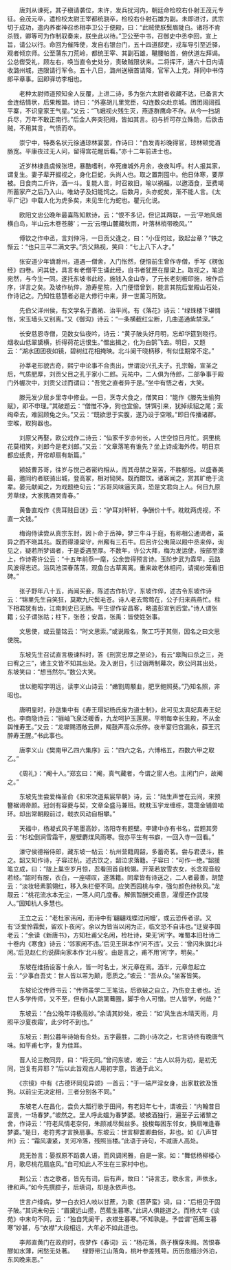 <!-- { "loadSidebar": true } -->
　　唐刘从谏死，其子稹请袭位，未许，发兵扰河内，朝廷命检校右仆射王茂元专征。会茂元卒，遣检校太尉王宰都统骁卒，检校右仆射石雄为副。未即进讨，武宗切于成功，遣内养崔神召丞相李卫公于便殿，曰：“此贼使朕鬓眉陡白。诸将不肯杀戮，卿等可为作制驭奏来，朕坐此以待。”卫公至中书，召御史中丞李回，宣上旨，请公以行。命回为催阵使，发自右银台门，五十四道邸吏，戎车导引至近驿，观者倾京师。公至蒲东刀荒岭，都统王宰、其副石雄，鞬腰帕首，俯伏道左拜谒。公总辔受礼，顾左右，唤当直令史处分，责破贼限状来。二将挥汗，通六十日内请收潞州城，违限请行军令。五十八日，潞州送稹首请降，官军入上党，拜同中书侍郎平章事。回即驿坊李相也。 

　　老种太尉师道预知金人反覆，上进二诗，多为张六太尉者收藏不达，已备言大金连结情状，后果叛盟。诗曰：“外塞胡儿里党臣，勾连数众赴京城。团团阔阔孤平寨，不识皇家王气星。”又云：“飞蛾视火残生灭，燕逐群鹰命不存。从今一扫胡兵尽，万年不敢正南行。”后金人奔突犯阙，皆如其言。初与折可存立殊勋，后欲击贼，不用其言，气愤而卒。 

　　崇宁中，特奏名状元徐通琼林宴罢，作诗曰：“白发青衫晚得官，琼林顿觉酒肠宽。平康夜过无人问，留得宫花醒后看。”亦十二年前进士也。 

　　近岁林棣县虞候张坦，暴酷嗜利，卒死瘗城外月余，夜夜叫呼。村人报其家，谓复生。妻子辈开掘视之，身化巨蛇，头尚人也。取之置荆囤中。他日体寒，要厚被。日食肉二斤许，酒一斗。复能人言，时召故旧，喻以祸福，以邀酒食，至费竭所蓄家产之后乃入山。唯幼子及妇能饲之。后数月，头亦蛇矣，渐不能人言。《太平广记》中载人化为虎多矣，未见生化为蛇也。瞿元化说。 

　　欧阳文忠公晚年最喜陈知默诗，云：“恨不多记，但记其两联，一云‘平地风烟横白鸟，半山云木卷苍藤’；一云‘云埋山麓藏秋雨，叶落林梢带晚风。’” 

　　傅钦之作中丞，言刘仲冯，一日贡父逢之，曰：“小侄何过，致起台章？”铁之惭云：“也只三平二满文字。”贡父熟视，笑曰：“七上八下人才。” 

　　张安道少年谪滁州，道遇一僧舍，入门怅然，便悟前生曾作寺僧，手写《楞伽经》四卷。问其徒，具言有老僧平生诵此经，自书者犹匣在屋梁上。取视之，笔迹宛然，与今生一同。遂托东坡书此经，施钱入金山寺，了元长老刻板印施，坡作后序，详言之矣。及坡作杭倅，游寿星院，入门便悟曾到，能言其院后堂殿山石处，作诗记之。乃知性慈慧者必是大修行中来，非一世薰习所致。 

　　先伯父洋州侯，有文学名于嘉祐、治平间。有《落花》诗云：“绿珠楼下堪惆怅，宋玉墙头又别离。”又《御沟》诗云：“一条横截红尘断，几曲遥通紫禁深。” 

　　长安慈恩寺僧，见数女仙夜吟，诗云：“黄子陂头好月明，忘却华筵到晓行。烟收山低翠黛横，折得荷花远恨生。”僧出揖之，化为白鹄飞去。明日，又题云：“湖水团团夜如镜，碧树红花相掩映。北斗阑干晓柄移，有似佳期常不定。” 

　　孙莘老形貌古奇，熙宁中论事不合责出，世谓没兴孔夫子。孔宗翰，宣圣之后，气质肥厚，刘贡父目之孔于家小二郎。元祐中，二人俱为侍郎，二部争事于殿门外幄次中，刘贡父过而谓曰：“吾党之直者异于是。”坐中有悟之者，大笑。 

　　滕元发少居乡里寺中修业。一日，烹寺犬食之，僧笑曰：“能作《滕先生偷狗赋》，即不申理。”其破题云：“僧惟不净，狗也宜偷。饼饵引来，犹掉续貂之尾；索绹牵去，难回顾兔之头。”又云：“既欲思于实腹，遂乃设于空喉。”即日传播诸郡。空喉，取狗器也。 

　　刘原父再娶，欧公戏作二诗云：“仙家千岁亦何长，人世空惊日月忙。洞里桃花莫相笑，刘郎今是老刘郎。”又云：“文章落笔有谁先？坐上诗成海外传。明日京都应纸贵，开帘却扇有新篇。” 

　　颍妓曹苏哥，往岁与悦己者密约相从，而其母禁之至苦，不胜郁悒。以盛春美最，邀同约者联骑出城，登高冢，相对恸哭。既而酣饮。诸客闻之，赏其旷绝于流辈。晏元献闻之，为戏题绝句云：“苏哥风味逼天真，恐是文君向上人。何日九原芳草绿，大家携酒哭青春。” 

　　黄鲁直戏作《贵耳贱目谜》云：“驴耳对轩轩，争酬价十千。眈眈两虎视，不直一文钱。” 

　　梅询侍读尝从真宗东封，因卜命于岳神，梦三牛斗于庭，有称相公通谒者，虽异之而不晓其兆。既而得濠梁守，州廨有三石牛。后吕许公夷简以殿中丞来倅，询见之，疑若所梦谒者，于是委遇至厚。不数年，许公大拜，梅为发运使，按部至濠上，作诗寄许公云：“十五年前忝一麾，公余尝得预言诗。玉阶步武为霖早，云路风波得志迟。浴凤池深春荡荡，观鱼台古草离离。重来故老休相问，请揭纱笼看旧碑。” 

　　张子野年八十五，尚闻买妾，陈述古作杭守，东坡作倅，述古令东坡作诗云：“锦里先生自笑狂，莫欺九尺鬓毛苍。诗人老去莺莺在，公子归来燕燕忙。柱下相君犹有齿，江南刺史已无肠。平生谬作安昌客，略遣彭宣到后堂。”诗人谓张籍；公子谓张祜；柱下，张苍；安昌，张禹：皆使姓张事。 

　　文思使，或云量铭云：“时文思索。”或说殿名，聚工巧于其侧，因名之曰文思使院。 

　　东坡先生召试直言极谏科时，答《刑赏忠厚之至论》，有云“皋陶曰杀之三，尧曰宥之三”，诸主文皆不知其出处。及入谢日，引过诣两制幕次，欧公问其出处，东坡笑曰：“想当然尔。”数公大笑。 

　　世以鲍昭字明远，读李义山诗云：“嫩割周颙韭，肥烹鲍照葵。”乃知名照，非昭也。 

　　唐明皇时，孙逖集中有《寿王瑁妃杨氏废为道士制》，此可见太真妃真寿王妃也。李商隐诗云：“骊岫飞泉泛暖香，九龙呵护玉莲房。平明每幸长生殿，不从金舆惟寿王。”又云：“龙墀赐酒敞云屏，羯鼓声高众乐停。夜半宴归宫漏永，薛王沉醉寿王醒。”书此事也。 

　　唐李义山《樊南甲乙四六集序》云：“四六之名，六博格五，四数六甲之取乙。” 

　　《周礼》：“阉十人。”郑玄曰：“阉，真气藏者，今谓之宦人也。主闲门户，故阉之。” 

　　东坡先生尝爱梅圣俞《和宋次道紫宸早朝》诗，云：“陆生声誉在云间，来预簪裾谒帝颜。冠剑有容夔与契，文章全盛马兼班。眈眈玉宇龙缠栋，霭霭金铺兽啮环。却出常朝殿前过，戟衣风动自相攀。” 

　　天福中，杨凝式风子笔墨高妙，洛阳寺有题壁。李建中亦有书名，尝题其旁云：“杉松倒涧雪霜干，屋壁麝煤风雨寒。我亦平生有书癖，一回入寺一回看。” 

　　濠守侯德裕侍郎，藏东坡一帖云：杭州营籍周韶，多蓄奇茗。尝与君谟斗，胜之。韶又知作诗，子容过杭，述古饮之，韶泣求落籍。子容曰：“可作一绝。”韶援笔立成，曰：“陇上巢空岁月惊，忍看回首自梳翎。开笼若放雪衣女，长念观音般若经。”韶时有服，衣白，一座嗟叹，遂落籍。同辈皆有诗送之，二人者最善，胡楚云：“淡妆轻素鹅翎红，移入朱栏便不同。应笑西园桃与李，强匀颜色待秋风。”龙靓云：“桃花流水本无尘，一落人间几度春。解佩暂酬交甫意，濯缨还作武陵人。”固知杭人多慧也。 

　　王立之云：“老杜家讳闲，而诗中有‘翩翩戏蝶过闲幔’，或云恐传者谬。又有‘泛爱怜霜鬓，留欢卜夜闲’。余以为皆当以闲为正，临文恐不自讳也。”迂叟李国老云：“余读《新唐书》，方知杜甫父名闲，检杜诗，果无‘闲’字。唯蜀本旧杜诗二十卷内《寒食》诗云：‘邻家闲不违。’后见王琪本作‘问不违’。又云：‘曾闪朱旗北斗闲。’后见赵仁约说薛向家本作‘北斗殷’。由是言之，甫不用‘闲’字，明矣。” 

　　东坡在维扬设客十余人，皆一时名士，米元章在焉。酒半，元章忽起立云：“少事白吾丈：世人皆以芾为颠，愿质之。”坡云：“吾从众。”坐客皆笑。 

　　东坡论沈传师书云：“传师虽学二王笔法，后欲破之自立，乃伤变主者也。近世人多学传师，又不至，但有小人跳篱蓦圈，脚手令人可憎。世人皆学，何哉？” 

　　东坡云：“白公晚年诗极高妙。”余请其妙处，坡云：“如‘风生古木晴天雨，月照平沙夏夜霜’，此少时不到也。” 

　　东坡云：荆公暮年诗始有合处。五字最胜，二韵小诗次之，七言诗终有晚唐气味。如平甫七字，复为佳耳。 

　　晋人论三教同异，曰：“将无同。”曾问东坡，坡云：“古人以将为初，是初无同，岂复有异耶？”后以此旨观古人用初字意，皆通于此义。 

　　《宗镜》中有《古德环同见异颂》一首云：“于一端严淫女身，出家耽欲及饿狗。以前尘无决定相，三者分别各不同。” 

　　东坡老人在昌化，尝负大瓢行歌于田间，有老妇年七十，谓坡云：“内翰昔日富贵，一场春梦。”坡然之。里人呼此媪为春梦婆。坡被酒独行，遍至子云诸黎之舍，作诗云：“符老风情老奈何，朱颜减尽鬓丝多。投梭每困东邻女，换扇唯逢春梦婆。”是日，老符秀才言换扇事。东坡云：世言柳耆卿曲俗，非也。如《八声甘州》云：“霜风凄紧，关河冷落，残照当楼。”此语于诗句，不减唐人高处。 

　　晁无咎言：晏叔原不蹈袭人语，而风调闲雅，自是一家。如：“舞低杨柳楼心月，歌尽桃花扇底风。”自可知此人不生在三家村中也。 

　　荆公云：古之歌者，皆先有词，后有声，故曰：“诗言志，歌永言，声依永，律和声。”如今先撰腔子，后填词，却是永依声也。 

　　世言卢绛病，梦一白衣妇人啖以甘蔗，为歌《菩萨蛮》词，曰：“后相见于固子陂。”其词末句云：“眉黛远山攒，芭蕉生暮寒。”此词人俱能道之。而杨大年《谈苑》中末句不同，云：“独自凭阑干，衣襟生暮寒。”不知孰是。予尝谓“芭蕉生暮寒”妙甚，与“衣襟”大段相远，大年必不如此道也。 

　　李邦直黄门在政府时，夜梦作《春词》云：“杨花落，燕子横穿朱阁。苦恨春醪如水薄，闲愁无处著。　　绿野带江山落角，桃叶参差残萼。历历危樯沙外泊，东风晚来恶。” 

